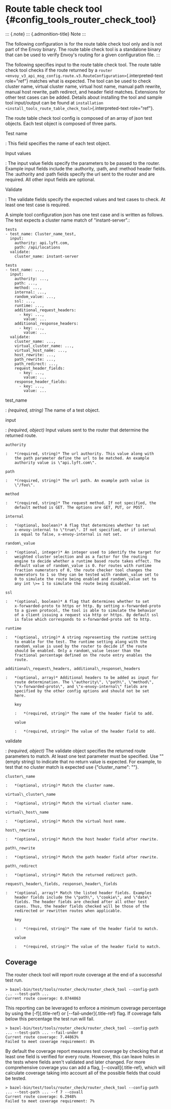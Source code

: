 Route table check tool {#config_tools_router_check_tool}
======================

::: {.note}
::: {.admonition-title}
Note
:::

The following configuration is for the route table check tool only and
is not part of the Envoy binary. The route table check tool is a
standalone binary that can be used to verify Envoy\'s routing for a
given configuration file.
:::

The following specifies input to the route table check tool. The route
table check tool checks if the route returned by a
`router <envoy_v3_api_msg_config.route.v3.RouteConfiguration>`{.interpreted-text
role="ref"} matches what is expected. The tool can be used to check
cluster name, virtual cluster name, virtual host name, manual path
rewrite, manual host rewrite, path redirect, and header field matches.
Extensions for other test cases can be added. Details about installing
the tool and sample tool input/output can be found at
`installation <install_tools_route_table_check_tool>`{.interpreted-text
role="ref"}.

The route table check tool config is composed of an array of json test
objects. Each test object is composed of three parts.

Test name

:   This field specifies the name of each test object.

Input values

:   The input value fields specify the parameters to be passed to the
    router. Example input fields include the :authority, :path, and
    :method header fields. The :authority and :path fields specify the
    url sent to the router and are required. All other input fields are
    optional.

Validate

:   The validate fields specify the expected values and test cases to
    check. At least one test case is required.

A simple tool configuration json has one test case and is written as
follows. The test expects a cluster name match of \"instant-server\".:

    tests
    - test_name: Cluster_name_test,
      input:
        authority: api.lyft.com,
        path: /api/locations
      validate:
        cluster_name: instant-server

``` {.yaml}
tests
- test_name: ...,
  input:
    authority: ...,
    path: ...,
    method: ...,
    internal: ...,
    random_value: ...,
    ssl: ...,
    runtime: ...,
    additional_request_headers:
      - key: ...,
        value: ...
    additional_response_headers:
      - key: ...,
        value: ...
  validate:
    cluster_name: ...,
    virtual_cluster_name: ...,
    virtual_host_name: ...,
    host_rewrite: ...,
    path_rewrite: ...,
    path_redirect: ...,
    request_header_fields:
      - key: ...,
        value: ...
    response_header_fields:
      - key: ...,
        value: ...
```

test\_name

:   *(required, string)* The name of a test object.

input

:   *(required, object)* Input values sent to the router that determine
    the returned route.

    authority

    :   *(required, string)* The url authority. This value along with
        the path parameter define the url to be matched. An example
        authority value is \"api.lyft.com\".

    path

    :   *(required, string)* The url path. An example path value is
        \"/foo\".

    method

    :   *(required, string)* The request method. If not specified, the
        default method is GET. The options are GET, PUT, or POST.

    internal

    :   *(optional, boolean)* A flag that determines whether to set
        x-envoy-internal to \"true\". If not specified, or if internal
        is equal to false, x-envoy-internal is not set.

    random\_value

    :   *(optional, integer)* An integer used to identify the target for
        weighted cluster selection and as a factor for the routing
        engine to decide whether a runtime based route takes effect. The
        default value of random\_value is 0. For routes with runtime
        fraction numerators of 0, the route checker tool changes the
        numerators to 1 so they can be tested with random\_value set to
        0 to simulate the route being enabled and random\_value set to
        any int \>= 1 to simulate the route being disabled.

    ssl

    :   *(optional, boolean)* A flag that determines whether to set
        x-forwarded-proto to https or http. By setting x-forwarded-proto
        to a given protocol, the tool is able to simulate the behavior
        of a client issuing a request via http or https. By default ssl
        is false which corresponds to x-forwarded-proto set to http.

    runtime

    :   *(optional, string)* A string representing the runtime setting
        to enable for the test. The runtime setting along with the
        random\_value is used by the router to decide if the route
        should be enabled. Only a random\_value lesser than the
        fractional percentage defined on the route entry enables the
        route.

    additional\_request\_headers, additional\_response\_headers

    :   *(optional, array)* Additional headers to be added as input for
        route determination. The \"authority\", \"path\", \"method\",
        \"x-forwarded-proto\", and \"x-envoy-internal\" fields are
        specified by the other config options and should not be set
        here.

        key

        :   *(required, string)* The name of the header field to add.

        value

        :   *(required, string)* The value of the header field to add.

validate

:   *(required, object)* The validate object specifies the returned
    route parameters to match. At least one test parameter must be
    specified. Use \"\" (empty string) to indicate that no return value
    is expected. For example, to test that no cluster match is expected
    use {\"cluster\_name\": \"\"}.

    cluster\_name

    :   *(optional, string)* Match the cluster name.

    virtual\_cluster\_name

    :   *(optional, string)* Match the virtual cluster name.

    virtual\_host\_name

    :   *(optional, string)* Match the virtual host name.

    host\_rewrite

    :   *(optional, string)* Match the host header field after rewrite.

    path\_rewrite

    :   *(optional, string)* Match the path header field after rewrite.

    path\_redirect

    :   *(optional, string)* Match the returned redirect path.

    request\_header\_fields, response\_header\_fields

    :   *(optional, array)* Match the listed header fields. Examples
        header fields include the \"path\", \"cookie\", and \"date\"
        fields. The header fields are checked after all other test
        cases. Thus, the header fields checked will be those of the
        redirected or rewritten routes when applicable.

        key

        :   *(required, string)* The name of the header field to match.

        value

        :   *(required, string)* The value of the header field to match.

Coverage
--------

The router check tool will report route coverage at the end of a
successful test run.

``` {.bash}
> bazel-bin/test/tools/router_check/router_check_tool --config-path ... --test-path ...
Current route coverage: 0.0744863
```

This reporting can be leveraged to enforce a minimum coverage percentage
by using the [-f]{.title-ref} or [\--fail-under]{.title-ref} flag. If
coverage falls below this percentage the test run will fail.

``` {.bash}
> bazel-bin/test/tools/router_check/router_check_tool --config-path ... --test-path ... --fail-under 8
Current route coverage: 7.44863%
Failed to meet coverage requirement: 8%
```

By default the coverage report measures test coverage by checking that
at least one field is verified for every route. However, this can leave
holes in the tests where fields aren\'t validated and later changed. For
more comprehensive coverage you can add a flag, [\--covall]{.title-ref},
which will calculate coverage taking into account all of the possible
fields that could be tested.

``` {.bash}
> bazel-bin/test/tools/router_check/router_check_tool --config-path ... --test-path ... --f 7 --covall
Current route coverage: 6.2948%
Failed to meet coverage requirement: 7%
```
